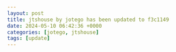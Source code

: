 ```yaml
---
layout: post
title: jtshouse by jotego has been updated to f3c1149
date: 2024-05-10 06:42:36 +0000
categories: [jotego, jtshouse]
tags: [update]
---
```


